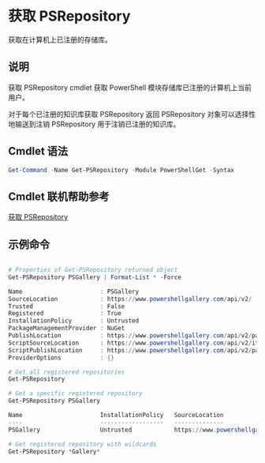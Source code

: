 # 获取 PSRepository

获取在计算机上已注册的存储库。

## 说明

获取 PSRepository cmdlet 获取 PowerShell 模块存储库已注册的计算机上当前用户。

对于每个已注册的知识库获取 PSRepository 返回 PSRepository 对象可以选择性地输送到注销 PSRepository 用于注销已注册的知识库。

## Cmdlet 语法
```powershell
Get-Command -Name Get-PSRepository -Module PowerShellGet -Syntax
```

## Cmdlet 联机帮助参考

[获取 PSRepository](http://go.microsoft.com/fwlink/?LinkID=517127)

## 示例命令

```powershell

# Properties of Get-PSRepository returned object
Get-PSRepository PSGallery | Format-List * -Force

Name                      : PSGallery
SourceLocation            : https://www.powershellgallery.com/api/v2/
Trusted                   : False
Registered                : True
InstallationPolicy        : Untrusted
PackageManagementProvider : NuGet
PublishLocation           : https://www.powershellgallery.com/api/v2/package/
ScriptSourceLocation      : https://www.powershellgallery.com/api/v2/items/psscript/
ScriptPublishLocation     : https://www.powershellgallery.com/api/v2/package/
ProviderOptions           : {}

# Get all registered repositories
Get-PSRepository

# Get a specific registered repository
Get-PSRepository PSGallery

Name                      InstallationPolicy   SourceLocation
----                      ------------------   --------------
PSGallery                 Untrusted            https://www.powershellgallery.com/api/v2/

# Get registered repository with wildcards
Get-PSRepository *Gallery*

```